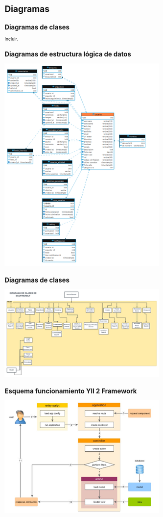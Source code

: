 # Diagramas

## Diagramas de clases

Incluir.

## Diagramas de estructura lógica de datos

![Diagrama de estructura lógica de datos](images/DiamlogicaDatos.png)


## Diagramas de clases

![Diagrama de clases](images/DiagramaClases.png)


## Esquema funcionamiento YII 2 Framework

![Diagrama de clases](images/esquemaYii2.png)